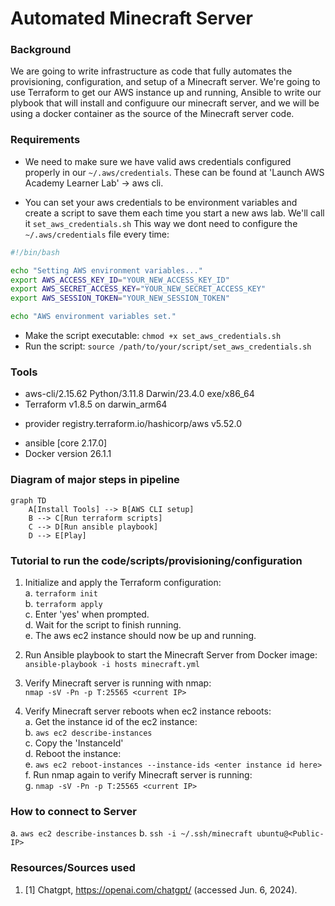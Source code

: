 # Automated Minecraft Server

### Background
We are going to write infrastructure as code that fully automates the  provisioning, configuration, and setup of a Minecraft server. We're going to use Terraform to get our AWS instance up and running, Ansible to write our plybook that will install and configuure our minecraft server, and we will be using a docker container as the source of the Minecraft server code.

### Requirements
- We need to make sure we have valid aws credentials configured properly in our `~/.aws/credentials`. These can be found at 'Launch AWS Academy Learner Lab' -> aws cli.

- You can set your aws credentials to be environment variables and create a script to save them each time you start a new aws lab. We'll call it `set_aws_credentials.sh` This way we dont need to configure the `~/.aws/credentials` file every time:

```bash
#!/bin/bash

echo "Setting AWS environment variables..."
export AWS_ACCESS_KEY_ID="YOUR_NEW_ACCESS_KEY_ID"
export AWS_SECRET_ACCESS_KEY="YOUR_NEW_SECRET_ACCESS_KEY"
export AWS_SESSION_TOKEN="YOUR_NEW_SESSION_TOKEN"

echo "AWS environment variables set."
```

- Make the script executable: `chmod +x set_aws_credentials.sh`
- Run the script: `source /path/to/your/script/set_aws_credentials.sh`


### Tools
- aws-cli/2.15.62 Python/3.11.8 Darwin/23.4.0 exe/x86_64
- Terraform v1.8.5
on darwin_arm64
+ provider registry.terraform.io/hashicorp/aws v5.52.0
- ansible [core 2.17.0]
- Docker version 26.1.1

### Diagram of major steps in pipeline

```mermaid
graph TD
    A[Install Tools] --> B[AWS CLI setup]
    B --> C[Run terraform scripts]
    C --> D[Run ansible playbook]
    D --> E[Play]

```

### Tutorial to run the code/scripts/provisioning/configuration
1. Initialize and apply the Terraform configuration:  
a. `terraform init`  
b. `terraform apply`  
c. Enter 'yes' when prompted.  
d. Wait for the script to finish running.  
e. The aws ec2 instance should now be up and running.  

2. Run Ansible playbook to start the Minecraft Server from Docker image:  
`ansible-playbook -i hosts minecraft.yml`

3. Verify Minecraft server is running with nmap:  
`nmap -sV -Pn -p T:25565 <current IP>`

4. Verify Minecraft server reboots when ec2 instance reboots:  
a. Get the instance id of the ec2 instance:  
b. `aws ec2 describe-instances`  
c. Copy the 'InstanceId'  
d. Reboot the instance:  
e. `aws ec2 reboot-instances --instance-ids <enter instance id here>`  
f. Run nmap again to verify Minecraft server is running:  
g. `nmap -sV -Pn -p T:25565 <current IP>`

### How to connect to Server
a. `aws ec2 describe-instances`
b. `ssh -i ~/.ssh/minecraft ubuntu@<Public-IP>`

### Resources/Sources used
1. [1] Chatgpt, https://openai.com/chatgpt/ (accessed Jun. 6, 2024). 